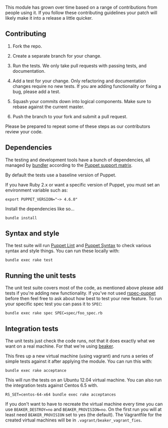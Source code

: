 This module has grown over time based on a range of contributions from
people using it. If you follow these contributing guidelines your patch
will likely make it into a release a little quicker.


## Contributing

1. Fork the repo.

1. Create a separate branch for your change.

1. Run the tests. We only take pull requests with passing tests, and
   documentation.

1. Add a test for your change. Only refactoring and documentation
   changes require no new tests. If you are adding functionality
   or fixing a bug, please add a test.

1. Squash your commits down into logical components. Make sure to rebase
   against the current master.

1. Push the branch to your fork and submit a pull request.

Please be prepared to repeat some of these steps as our contributors review
your code.

## Dependencies

The testing and development tools have a bunch of dependencies,
all managed by [bundler](http://bundler.io/) according to the
[Puppet support matrix](http://docs.puppetlabs.com/guides/platforms.html#ruby-versions).

By default the tests use a baseline version of Puppet.

If you have Ruby 2.x or want a specific version of Puppet,
you must set an environment variable such as:

    export PUPPET_VERSION="~> 4.6.0"

Install the dependencies like so...

    bundle install

## Syntax and style

The test suite will run [Puppet Lint](http://puppet-lint.com/) and
[Puppet Syntax](https://github.com/gds-operations/puppet-syntax) to
check various syntax and style things. You can run these locally with:

    bundle exec rake test

## Running the unit tests

The unit test suite covers most of the code, as mentioned above please
add tests if you're adding new functionality. If you've not used
[rspec-puppet](http://rspec-puppet.com/) before then feel free to ask
about how best to test your new feature. To run your specific spec test
you can pass it to `SPEC`:

    bundle exec rake spec SPEC=spec/foo_spec.rb

## Integration tests

The unit tests just check the code runs, not that it does exactly what
we want on a real machine. For that we're using
[beaker](https://github.com/puppetlabs/beaker).

This fires up a new virtual machine (using vagrant) and runs a series of
simple tests against it after applying the module. You can run this
with:

    bundle exec rake acceptance

This will run the tests on an Ubuntu 12.04 virtual machine. You can also
run the integration tests against Centos 6.5 with.

    RS_SET=centos-64-x64 bundle exec rake acceptances

If you don't want to have to recreate the virtual machine every time you
can use `BEAKER_DESTROY=no` and `BEAKER_PROVISION=no`. On the first run you will
at least need `BEAKER_PROVISION` set to yes (the default). The Vagrantfile
for the created virtual machines will be in `.vagrant/beaker_vagrant_fies`.

